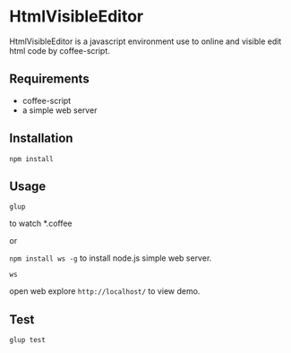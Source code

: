 # HtmlVisibleEditor

HtmlVisibleEditor is a javascript environment use to online and visible edit html code by coffee-script.

## Requirements

- coffee-script
- a simple web server

## Installation

`npm install`

## Usage

`glup` 

to watch *.coffee

or

`npm install ws -g` to install node.js simple web server.

`ws`

open web explore `http://localhost/` to view demo.

## Test

`glup test`
